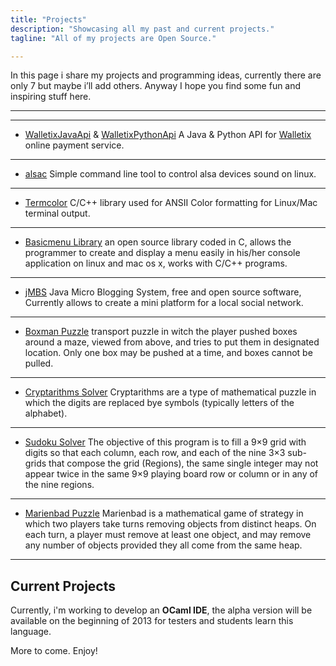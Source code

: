 ```yaml
---
title: "Projects" 
description: "Showcasing all my past and current projects."
tagline: "All of my projects are Open Source."

---
```




In this page i share my projects and programming ideas, currently there are only 7 but maybe i’ll add others. Anyway I hope you find some fun and inspiring stuff here.


---------
---------
- [WalletixJavaApi][10] & [WalletixPythonApi][11]
  A Java & Python API for [Walletix](https://walletix.com) online payment service.  
---------
- [alsac][9]
  Simple command line tool to control alsa devices sound on linux.

-----

- [Termcolor][2]
  C/C++ library used for ANSII Color formatting for Linux/Mac terminal output.

-----

- [Basicmenu Library][3]
  an open source library coded in C,
  allows the programmer to create and display a menu easily in his/her console application
  on linux and mac os x, works with C/C++ programs.

-----

- [jMBS][4]
  Java Micro Blogging System, free and open source software, 
  Currently allows to create a mini platform for a local social network. 

-----

- [Boxman Puzzle][5]
  transport puzzle in witch the player pushed boxes around a maze,
  viewed from above, and tries to put them in designated location.
  Only one box may be pushed at a time, and boxes cannot be pulled.

-----

- [Cryptarithms Solver][6]
  Cryptarithms are a type of mathematical puzzle in which the digits are replaced
  bye symbols (typically letters of the alphabet).

-----

- [Sudoku Solver][7]
  The objective of this program is to fill a 9×9 grid with digits so that each column,
  each row, and each of the nine 3×3 sub-grids that compose the grid (Regions),
  the same single integer may not appear twice in the same 9×9 playing board row or
  column or in any of the nine regions.

-----

- [Marienbad Puzzle][8]
  Marienbad is a mathematical game of strategy in which two players take turns removing objects from distinct heaps.
  On each turn, a player must remove at least one object,
  and may remove any number of objects provided they all come from the same heap. 

-----

## Current Projects
Currently, i'm working to develop an **OCaml IDE**, the alpha version will
be available on the beginning of 2013 for testers and students learn
this language.


<!-- {% for page in site.pages %} 
{% if page.group == 'project' %}
##### <a href="{{ BASE_PATH }}{{ page.url }}">{{ page.title }} :</a>
{{ page.description }} -->

More to come. Enjoy!

 [1]: {{urls.media}}/projectsb.jpeg "1198_166_programmation_iphone_os_3_par_thomas_sarlandie"
 [2]: http://cyounes.github.com/termcolor/
 [3]: http://cyounes.github.com/basicmenu/
 [4]: http://cyounes.github.com/jmbs/
 [5]: http://cyounes.github.com/boxman-puzzle/
 [6]: http://cyounes.github.com/Cryptarithms-Solver/
 [7]: http://cyounes.github.com/Sudoku-Solver/
 [8]: http://cyounes.github.com/Marienbad-Game/
 [9]: https://github.com/cyounes/alsac
 [10]: https://github.com/cyounes/WalletixJavaApi
 [11]: https://github.com/cyounes/WalletixPythonApi
